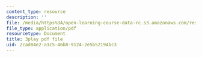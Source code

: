 ```yaml
---
content_type: resource
description: ''
file: /media/https%3A/open-learning-course-data-rc.s3.amazonaws.com/res-6-006-video-demonstrations-in-lasers-and-optics-spring-2008/2cad84e2a1c546b891242e5b52194bc3_FVXkoNuI7bM.pdf
file_type: application/pdf
resourcetype: Document
title: 3play pdf file
uid: 2cad84e2-a1c5-46b8-9124-2e5b52194bc3
---
```


